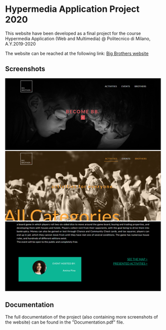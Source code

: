 # Hypermedia Application Project 2020

This website have been developed as a final project for the course Hypermedia Application (Web and Multimedia) @ Politecnico di Milano, A.Y.2019-2020

The website can be reached at the following link:
[Big Brothers website](https://bigbrothershyp.herokuapp.com/)


## Screenshots
![Homepage](./Screenshots/s1.png)
![](./Screenshots/s2.png)
![](./Screenshots/s3.png)

## Documentation
The full documentation of the project (also containing more screenshots of the website) can be found in the "Documentation.pdf" file.
